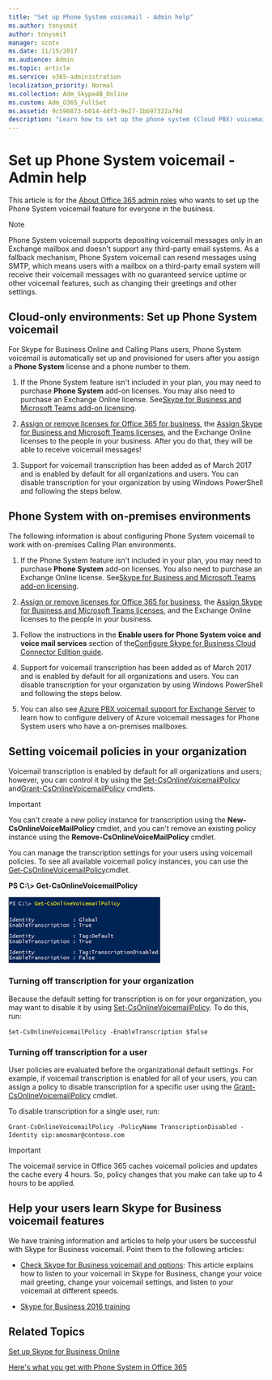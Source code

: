 ```yaml
---
title: "Set up Phone System voicemail - Admin help"
ms.author: tonysmit
author: tonysmit
manager: scotv
ms.date: 11/15/2017
ms.audience: Admin
ms.topic: article
ms.service: o365-administration
localization_priority: Normal
ms.collection: Adm_Skype4B_Online
ms.custom: Adm_O365_FullSet
ms.assetid: 9c590873-b014-4df3-9e27-1bb97322a79d
description: "Learn how to set up the phone system (Cloud PBX) voicemail for your Skype for Business users. "
---
```


# Set up Phone System voicemail - Admin help

This article is for the [About Office 365 admin roles](http://technet.microsoft.com/library/da585eea-f576-4f55-a1e0-87090b6aaa9d%28Office.14%29.aspx) who wants to set up the Phone System voicemail feature for everyone in the business.
  
> [!NOTE]
> Phone System voicemail supports depositing voicemail messages only in an Exchange mailbox and doesn't support any third-party email systems. As a fallback mechanism, Phone System voicemail can resend messages using SMTP, which means users with a mailbox on a third-party email system will receive their voicemail messages with no guaranteed service uptime or other voicemail features, such as changing their greetings and other settings. 
  
## Cloud-only environments: Set up Phone System voicemail

For Skype for Business Online and Calling Plans users, Phone System voicemail is automatically set up and provisioned for users after you assign a **Phone System** license and a phone number to them.
  
1. If the Phone System feature isn't included in your plan, you may need to purchase **Phone System** add-on licenses. You may also need to purchase an Exchange Online license. See[Skype for Business and Microsoft Teams add-on licensing](../../skype-for-business-and-microsoft-teams-add-on-licensing/skype-for-business-and-microsoft-teams-add-on-licensing.md).
    
2. [Assign or remove licenses for Office 365 for business](http://technet.microsoft.com/library/997596b5-4173-4627-b915-36abac6786dc%28Office.14%29.aspx), the [Assign Skype for Business and Microsoft Teams licenses](../../skype-for-business-and-microsoft-teams-add-on-licensing/assign-skype-for-business-and-microsoft-teams-licenses.md), and the Exchange Online licenses to the people in your business. After you do that, they will be able to receive voicemail messages!
    
3. Support for voicemail transcription has been added as of March 2017 and is enabled by default for all organizations and users. You can disable transcription for your organization by using Windows PowerShell and following the steps below.
    
## Phone System with on-premises environments

The following information is about configuring Phone System voicemail to work with on-premises Calling Plan environments.
  
1. If the Phone System feature isn't included in your plan, you may need to purchase **Phone System** add-on licenses. You also need to purchase an Exchange Online license. See[Skype for Business and Microsoft Teams add-on licensing](../../skype-for-business-and-microsoft-teams-add-on-licensing/skype-for-business-and-microsoft-teams-add-on-licensing.md).
    
2. [Assign or remove licenses for Office 365 for business](http://technet.microsoft.com/library/997596b5-4173-4627-b915-36abac6786dc%28Office.14%29.aspx), the [Assign Skype for Business and Microsoft Teams licenses](../../skype-for-business-and-microsoft-teams-add-on-licensing/assign-skype-for-business-and-microsoft-teams-licenses.md), and the Exchange Online licenses to the people in your business.
    
3. Follow the instructions in the **Enable users for Phone System voice and voice mail services** section of the[Configure Skype for Business Cloud Connector Edition guide](https://technet.microsoft.com/en-us/library/mt605228.aspx).
    
4. Support for voicemail transcription has been added as of March 2017 and is enabled by default for all organizations and users. You can disable transcription for your organization by using Windows PowerShell and following the steps below. 
    
5. You can also see [Azure PBX voicemail support for Exchange Server](https://support.microsoft.com/en-us/kb/3195158) to learn how to configure delivery of Azure voicemail messages for Phone System users who have a on-premises mailboxes.
    
## Setting voicemail policies in your organization

Voicemail transcription is enabled by default for all organizations and users; however, you can control it by using the [Set-CsOnlineVoicemailPolicy](https://technet.microsoft.com/EN-US/library/mt798310.aspx) and[Grant-CsOnlineVoicemailPolicy](https://technet.microsoft.com/EN-US/library/mt798311.aspx) cmdlets.
  
> [!IMPORTANT]
> You can't create a new policy instance for transcription using the **New-CsOnlineVoiceMailPolicy** cmdlet, and you can't remove an existing policy instance using the **Remove-CsOnlineVoiceMailPolicy** cmdlet.
  
You can manage the transcription settings for your users using voicemail policies. To see all available voicemail policy instances, you can use the [Get-CsOnlineVoicemailPolicy](https://technet.microsoft.com/en-us/library/mt798311.aspx)[]()cmdlet.
  
 **PS C:\\> Get-CsOnlineVoicemailPolicy**
  
![Get-CsOnlineVoiceMailPolicy results window.](../../images/6cea8310-2d71-4b95-8d36-688472845727.png)
  
### Turning off transcription for your organization

Because the default setting for transcription is on for your organization, you may want to disable it by using [Set-CsOnlineVoicemailPolicy](https://technet.microsoft.com/EN-US/library/mt798310.aspx). To do this, run:
  
```
Set-CsOnlineVoicemailPolicy -EnableTranscription $false
```

### Turning off transcription for a user

User policies are evaluated before the organizational default settings. For example, if voicemail transcription is enabled for all of your users, you can assign a policy to disable transcription for a specific user using the [Grant-CsOnlineVoicemailPolicy](https://technet.microsoft.com/EN-US/library/mt798309.aspx) cmdlet.
  
To disable transcription for a single user, run:
  
```
Grant-CsOnlineVoicemailPolicy -PolicyName TranscriptionDisabled -Identity sip:amosmar@contoso.com
```

> [!IMPORTANT]
> The voicemail service in Office 365 caches voicemail policies and updates the cache every 4 hours. So, policy changes that you make can take up to 4 hours to be applied. 
  
## Help your users learn Skype for Business voicemail features

We have training information and articles to help your users be successful with Skype for Business voicemail. Point them to the following articles:
  
- [Check Skype for Business voicemail and options](http://technet.microsoft.com/library/2deea7f8-831f-4e85-a0d4-b34da55945a8%28Office.14%29.aspx): This article explains how to listen to your voicemail in Skype for Business, change your voice mail greeting, change your voicemail settings, and listen to your voicemail at different speeds.
    
- [Skype for Business 2016 training](http://technet.microsoft.com/library/eb2081bc-fd0a-4eda-94da-5a39f369ee74%28Office.14%29.aspx)
    
## Related Topics

[Set up Skype for Business Online](../../set-up-skype-for-business-online/set-up-skype-for-business-online.md)
  
[Here's what you get with Phone System in Office 365](../../what-is-phone-system-in-office-365/here-s-what-you-get-with-phone-system-in-office-365.md)
  

